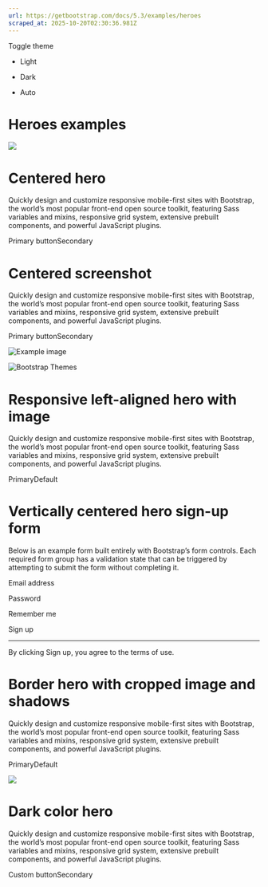 ```yaml
---
url: https://getbootstrap.com/docs/5.3/examples/heroes
scraped_at: 2025-10-20T02:30:36.981Z
---
```


Toggle theme

- Light

- Dark

- Auto


# Heroes examples

![](https://getbootstrap.com/docs/5.3/assets/brand/bootstrap-logo.svg)

# Centered hero

Quickly design and customize responsive mobile-first sites with Bootstrap, the world’s most popular front-end open source toolkit, featuring Sass variables and mixins, responsive grid system, extensive prebuilt components, and powerful JavaScript plugins.

Primary buttonSecondary

# Centered screenshot

Quickly design and customize responsive mobile-first sites with Bootstrap, the world’s most popular front-end open source toolkit, featuring Sass variables and mixins, responsive grid system, extensive prebuilt components, and powerful JavaScript plugins.

Primary buttonSecondary

![Example image](https://getbootstrap.com/docs/5.3/examples/heroes/bootstrap-docs.png)

![Bootstrap Themes](https://getbootstrap.com/docs/5.3/examples/heroes/bootstrap-themes.png)

# Responsive left-aligned hero with image

Quickly design and customize responsive mobile-first sites with Bootstrap, the world’s most popular front-end open source toolkit, featuring Sass variables and mixins, responsive grid system, extensive prebuilt components, and powerful JavaScript plugins.

PrimaryDefault

# Vertically centered hero sign-up form

Below is an example form built entirely with Bootstrap’s form controls. Each required form group has a validation state that can be triggered by attempting to submit the form without completing it.

Email address

Password

Remember me

Sign up

* * *

By clicking Sign up, you agree to the terms of use.

# Border hero with cropped image and shadows

Quickly design and customize responsive mobile-first sites with Bootstrap, the world’s most popular front-end open source toolkit, featuring Sass variables and mixins, responsive grid system, extensive prebuilt components, and powerful JavaScript plugins.

PrimaryDefault

![](https://getbootstrap.com/docs/5.3/examples/heroes/bootstrap-docs.png)

# Dark color hero

Quickly design and customize responsive mobile-first sites with Bootstrap, the world’s most popular front-end open source toolkit, featuring Sass variables and mixins, responsive grid system, extensive prebuilt components, and powerful JavaScript plugins.

Custom buttonSecondary